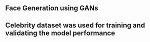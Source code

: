 ## Face Generation using GANs
## Celebrity dataset was used for training and validating the model performance